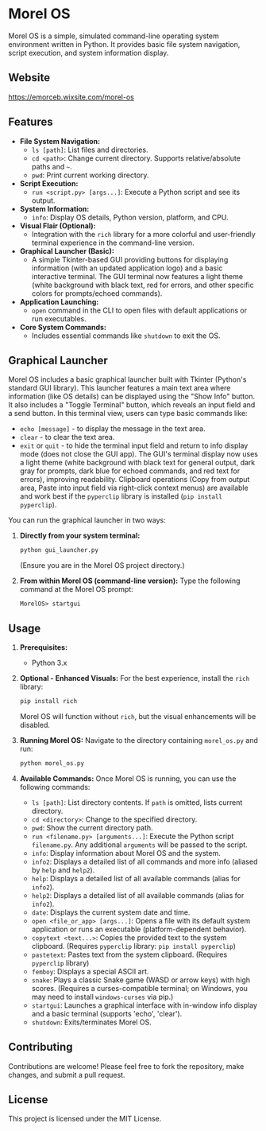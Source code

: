 # Morel OS

Morel OS is a simple, simulated command-line operating system environment written in Python. It provides basic file system navigation, script execution, and system information display.

## Website
https://emorceb.wixsite.com/morel-os


## Features

*   **File System Navigation:**
    *   `ls [path]`: List files and directories.
    *   `cd <path>`: Change current directory. Supports relative/absolute paths and `~`.
    *   `pwd`: Print current working directory.
*   **Script Execution:**
    *   `run <script.py> [args...]`: Execute a Python script and see its output.
*   **System Information:**
    *   `info`: Display OS details, Python version, platform, and CPU.
*   **Visual Flair (Optional):**
    *   Integration with the `rich` library for a more colorful and user-friendly terminal experience in the command-line version.
*   **Graphical Launcher (Basic):**
    *   A simple Tkinter-based GUI providing buttons for displaying information (with an updated application logo) and a basic interactive terminal. The GUI terminal now features a light theme (white background with black text, red for errors, and other specific colors for prompts/echoed commands).
*   **Application Launching:**
    *   `open` command in the CLI to open files with default applications or run executables.
*   **Core System Commands:**
    *   Includes essential commands like `shutdown` to exit the OS.

## Graphical Launcher

Morel OS includes a basic graphical launcher built with Tkinter (Python's standard GUI library).
This launcher features a main text area where information (like OS details) can be displayed using the "Show Info" button.
It also includes a "Toggle Terminal" button, which reveals an input field and a send button. In this terminal view, users can type basic commands like:
-   `echo [message]` - to display the message in the text area.
-   `clear` - to clear the text area.
-   `exit` or `quit` - to hide the terminal input field and return to info display mode (does not close the GUI app).
The GUI's terminal display now uses a light theme (white background with black text for general output, dark gray for prompts, dark blue for echoed commands, and red text for errors), improving readability.
Clipboard operations (Copy from output area, Paste into input field via right-click context menus) are available and work best if the `pyperclip` library is installed (`pip install pyperclip`).

You can run the graphical launcher in two ways:

1.  **Directly from your system terminal:**
    ```bash
    python gui_launcher.py
    ```
    (Ensure you are in the Morel OS project directory.)

2.  **From within Morel OS (command-line version):**
    Type the following command at the Morel OS prompt:
    ```
    MorelOS> startgui
    ```

## Usage

1.  **Prerequisites:**
    *   Python 3.x

2.  **Optional - Enhanced Visuals:**
    For the best experience, install the `rich` library:
    ```bash
    pip install rich
    ```
    Morel OS will function without `rich`, but the visual enhancements will be disabled.

3.  **Running Morel OS:**
    Navigate to the directory containing `morel_os.py` and run:
    ```bash
    python morel_os.py
    ```

4.  **Available Commands:**
    Once Morel OS is running, you can use the following commands:
    *   `ls [path]`: List directory contents. If `path` is omitted, lists current directory.
    *   `cd <directory>`: Change to the specified directory.
    *   `pwd`: Show the current directory path.
    *   `run <filename.py> [arguments...]`: Execute the Python script `filename.py`. Any additional `arguments` will be passed to the script.
    *   `info`: Display information about Morel OS and the system.
    *   `info2`: Displays a detailed list of all commands and more info (aliased by `help` and `help2`).
    *   `help`: Displays a detailed list of all available commands (alias for `info2`).
    *   `help2`: Displays a detailed list of all available commands (alias for `info2`).
    *   `date`: Displays the current system date and time.
    *   `open <file_or_app> [args...]`: Opens a file with its default system application or runs an executable (platform-dependent behavior).
    *   `copytext <text...>`: Copies the provided text to the system clipboard. (Requires `pyperclip` library: `pip install pyperclip`)
    *   `pastetext`: Pastes text from the system clipboard. (Requires `pyperclip` library)
    *   `femboy`: Displays a special ASCII art.
    *   `snake`: Plays a classic Snake game (WASD or arrow keys) with high scores. (Requires a curses-compatible terminal; on Windows, you may need to install `windows-curses` via pip.)
    *   `startgui`: Launches a graphical interface with in-window info display and a basic terminal (supports 'echo', 'clear').
    *   `shutdown`: Exits/terminates Morel OS.

## Contributing

Contributions are welcome! Please feel free to fork the repository, make changes, and submit a pull request.

## License

This project is licensed under the MIT License. 
